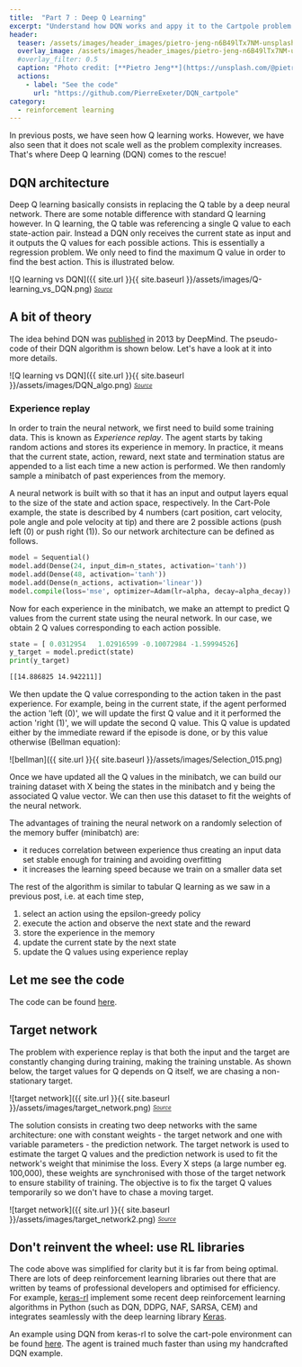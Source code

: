 ```yaml
---
title:  "Part 7 : Deep Q Learning"
excerpt: "Understand how DQN works and appy it to the Cartpole problem."
header:
  teaser: /assets/images/header_images/pietro-jeng-n6B49lTx7NM-unsplash.jpg
  overlay_image: /assets/images/header_images/pietro-jeng-n6B49lTx7NM-unsplash.jpg
  #overlay_filter: 0.5
  caption: "Photo credit: [**Pietro Jeng**](https://unsplash.com/@pietrozj?utm_source=unsplash&utm_medium=referral&utm_content=creditCopyText/)"
  actions:
    - label: "See the code"
      url: "https://github.com/PierreExeter/DQN_cartpole"
category:
  - reinforcement learning
---
```


In previous posts, we have seen how Q learning works. However, we have also seen that it does not scale well as the problem complexity increases. That's where Deep Q learning (DQN) comes to the rescue!

## DQN architecture

Deep Q learning basically consists in replacing the Q table by a deep neural network. There are some notable difference with standard Q learning however. In Q learning, the Q table was referencing a single Q value to each state-action pair. Instead a DQN only receives the current state as input and it outputs the Q values for each possible actions. This is essentially a regression problem. We only need to find the maximum Q value in order to find the best action. This is illustrated below.


![Q learning vs DQN]({{ site.url }}{{ site.baseurl }}/assets/images/Q-learning_vs_DQN.png)
<sub><sup>*[Source](https://www.analyticsvidhya.com/blog/2019/04/introduction-deep-q-learning-python/)*</sup></sub>

## A bit of theory

The idea behind DQN was [published](https://arxiv.org/abs/1312.5602) in 2013 by DeepMind. The pseudo-code of their DQN algorithm is shown below. Let's have a look at it into more details.


![Q learning vs DQN]({{ site.url }}{{ site.baseurl }}/assets/images/DQN_algo.png)
<sub><sup>*[Source](https://arxiv.org/abs/1312.5602)*</sup></sub>

### Experience replay

In order to train the neural network, we first need to build some training data. This is known as *Experience replay*. The agent starts by taking random actions and stores its experience in memory. In practice, it means that the current state, action, reward, next state and termination status are appended to a list each time a new action is performed. We then randomly sample a minibatch of past experiences from the memory.

A neural network is built with so that it has an input and output layers equal to the size of the state and action space, respectively. In the Cart-Pole example, the state is described by 4 numbers (cart position, cart velocity, pole angle and pole velocity at tip) and there are 2 possible actions (push left (0) or push right (1)). So our network architecture can be defined as follows.

```python
model = Sequential()
model.add(Dense(24, input_dim=n_states, activation='tanh'))
model.add(Dense(48, activation='tanh'))
model.add(Dense(n_actions, activation='linear'))
model.compile(loss='mse', optimizer=Adam(lr=alpha, decay=alpha_decay))
```

Now for each experience in the minibatch, we make an attempt to predict Q values from the current state using the neural network. In our case, we obtain 2 Q values corresponding to each action possible.

```python
state = [ 0.0312954   1.02916599 -0.10072984 -1.59994526]
y_target = model.predict(state)
print(y_target)
```

```bash
[[14.886825 14.942211]]  
```

We then update the Q value corresponding to the action taken in the past experience. For example, being in the current state, if the agent performed the action 'left (0)', we will update the first Q value and it it performed the action 'right (1)', we will update the second Q value. This Q value is updated either by the immediate reward if the episode is done, or by this value otherwise (Bellman equation):


![bellman]({{ site.url }}{{ site.baseurl }}/assets/images/Selection_015.png)

Once we have updated all the Q values in the minibatch, we can build our training dataset with X being the states in the minibatch and y being the associated Q value vector. We can then use this dataset to fit the weights of the neural network.

The advantages of training the neural network on a randomly selection of the memory buffer (minibatch) are:
- it reduces correlation between experience thus creating an input data set stable enough for training and avoiding overfitting
- it increases the learning speed because we train on a smaller data set

The rest of the algorithm is similar to tabular Q learning as we saw in a previous post, i.e. at each time step, 
1. select an action using the epsilon-greedy policy
2. execute the action and observe the next state and the reward
3. store the experience in the memory
4. update the current state by the next state
5. update the Q values using experience replay

## Let me see the code

The code can be found [here](https://github.com/PierreExeter/DQN_cartpole).

## Target network

The problem with experience replay is that both the input and the target are constantly changing during training, making the training unstable. As shown below, the target values for Q depends on Q itself, we are chasing a non-stationary target.


![target network]({{ site.url }}{{ site.baseurl }}/assets/images/target_network.png)
<sub><sup>*[Source](https://www.analyticsvidhya.com/blog/2019/04/introduction-deep-q-learning-python/)*</sup></sub>

The solution consists in creating two deep networks with the same architecture: one with constant weights - the target network and one with variable parameters - the prediction network. The target network is used to estimate the target Q values and the prediction network is used to fit the network's weight that minimise the loss. Every X steps (a large number eg. 100,000), these weights are synchronised with those of the target network to ensure stability of training. The objective is to fix the target Q values temporarily so we don't have to chase a moving target.


![target network]({{ site.url }}{{ site.baseurl }}/assets/images/target_network2.png)
<sub><sup>*[Source](https://www.analyticsvidhya.com/blog/2019/04/introduction-deep-q-learning-python/)*</sup></sub>

## Don't reinvent the wheel: use RL libraries

The code above was simplified for clarity but it is far from being optimal. There are lots of deep reinforcement learning libraries out there that are written by teams of professional developers and optimised for efficiency. For example, [keras-rl](https://github.com/keras-rl/keras-rl) implement some recent deep reinforcement learning algorithms in Python (such as DQN, DDPG, NAF, SARSA, CEM) and integrates seamlessly with the deep learning library [Keras](https://keras.io/). 

An example using DQN from keras-rl to solve the cart-pole environment can be found [here](https://github.com/PierreExeter/DQN_cartpole). The agent is trained much faster than using my handcrafted DQN example.